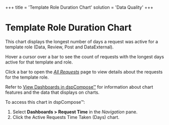 +++
title = 'Template Role Duration Chart'
solution = 'Data Quality'
+++

# Template Role Duration Chart

This chart displays the longest number of days a request was active for
a template role (Data, Review, Post and DataExternal).

Hover a cursor over a bar to see the count of requests with the longest
days active for that template and role.

Click a bar to open the *[All Requests](../Page_Desc/All_Requests.htm)*
page to view details about the requests for the template role.

Refer to [View Dashboards in
dspCompose™](View_Dashboards_in_dspCompose.htm) for information about
chart features and the data that displays on charts.

To access this chart in dspCompose™:

1.  Select <span style="font-weight: bold;">Dashboards \> Request
    Time</span> in the
    <span style="font-style: italic;">Navigation</span> pane.
2.  Click the Active Requests Time Taken (Days) chart.
